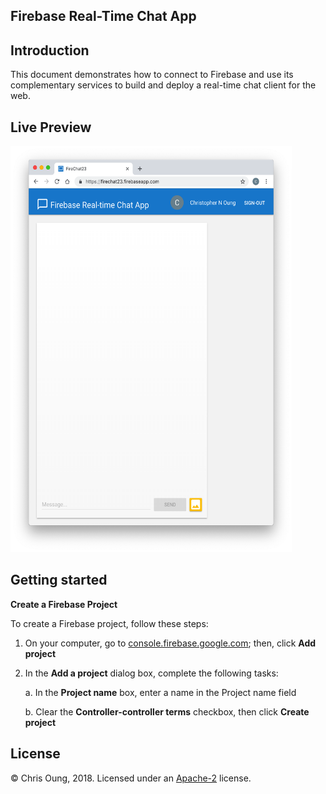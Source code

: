 Firebase Real-Time Chat App
---------------------------

Introduction
------------
This document demonstrates how to connect to Firebase and use its complementary services to build and deploy a real-time chat client for the web. 

Live Preview
------------
[<img src="public/images/screenshot.png" height="650" width="450">](https://firechat23.firebaseapp.com)

Getting started
---------------
**Create a Firebase Project**

To create a Firebase project, follow these steps: 

1. On your computer, go to [console.firebase.google.com](); then, click **Add project**

2. In the **Add a project** dialog box, complete the following tasks:
   
   a. In the **Project name** box, enter a name in the Project name field
   
   b. Clear the **Controller-controller terms** checkbox, then click **Create project**
   
   
License 
-------
© Chris Oung, 2018. Licensed under an [Apache-2](https://github.com/chrisoung/firebase-web/blob/master/LICENSE) license.


